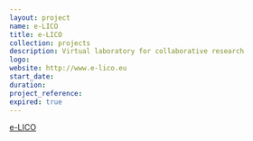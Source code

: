 ```yaml
---
layout: project
name: e-LICO
title: e-LICO
collection: projects
description: Virtual laboratory for collaborative research
logo:
website: http://www.e-lico.eu
start_date:
duration:
project_reference:
expired: true
---
```


[e-LICO](http://www.e-lico.eu/index.php)